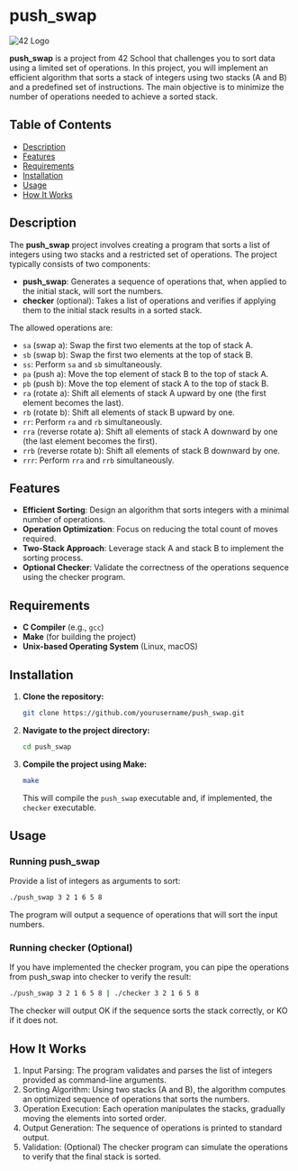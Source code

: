 # push_swap

![42 Logo](https://encrypted-tbn0.gstatic.com/images?q=tbn:ANd9GcTXfAZMOWHDQ3DKE63A9jWhIqQaKcKqUIXvzg&s)

**push_swap** is a project from 42 School that challenges you to sort data using a limited set of operations. In this project, you will implement an efficient algorithm that sorts a stack of integers using two stacks (A and B) and a predefined set of instructions. The main objective is to minimize the number of operations needed to achieve a sorted stack.

## Table of Contents

- [Description](#description)
- [Features](#features)
- [Requirements](#requirements)
- [Installation](#installation)
- [Usage](#usage)
- [How It Works](#how-it-works)

## Description

The **push_swap** project involves creating a program that sorts a list of integers using two stacks and a restricted set of operations. The project typically consists of two components:

- **push_swap**: Generates a sequence of operations that, when applied to the initial stack, will sort the numbers.
- **checker** (optional): Takes a list of operations and verifies if applying them to the initial stack results in a sorted stack.

The allowed operations are:

- `sa` (swap a): Swap the first two elements at the top of stack A.
- `sb` (swap b): Swap the first two elements at the top of stack B.
- `ss`: Perform `sa` and `sb` simultaneously.
- `pa` (push a): Move the top element of stack B to the top of stack A.
- `pb` (push b): Move the top element of stack A to the top of stack B.
- `ra` (rotate a): Shift all elements of stack A upward by one (the first element becomes the last).
- `rb` (rotate b): Shift all elements of stack B upward by one.
- `rr`: Perform `ra` and `rb` simultaneously.
- `rra` (reverse rotate a): Shift all elements of stack A downward by one (the last element becomes the first).
- `rrb` (reverse rotate b): Shift all elements of stack B downward by one.
- `rrr`: Perform `rra` and `rrb` simultaneously.

## Features

- **Efficient Sorting**: Design an algorithm that sorts integers with a minimal number of operations.
- **Operation Optimization**: Focus on reducing the total count of moves required.
- **Two-Stack Approach**: Leverage stack A and stack B to implement the sorting process.
- **Optional Checker**: Validate the correctness of the operations sequence using the checker program.

## Requirements

- **C Compiler** (e.g., `gcc`)
- **Make** (for building the project)
- **Unix-based Operating System** (Linux, macOS)

## Installation

1. **Clone the repository:**
    ```bash
    git clone https://github.com/yourusername/push_swap.git
    ```
2. **Navigate to the project directory:**
    ```bash
    cd push_swap
    ```
3. **Compile the project using Make:**
    ```bash
    make
    ```
    This will compile the `push_swap` executable and, if implemented, the `checker` executable.

## Usage

### Running push_swap

Provide a list of integers as arguments to sort:
```bash
./push_swap 3 2 1 6 5 8
```
The program will output a sequence of operations that will sort the input numbers.

### Running checker (Optional)
If you have implemented the checker program, you can pipe the operations from push_swap into checker to verify the result:
```bash
./push_swap 3 2 1 6 5 8 | ./checker 3 2 1 6 5 8
```
The checker will output OK if the sequence sorts the stack correctly, or KO if it does not.

## How It Works
1. Input Parsing: The program validates and parses the list of integers provided as command-line arguments.
2. Sorting Algorithm: Using two stacks (A and B), the algorithm computes an optimized sequence of operations that sorts the numbers.
3. Operation Execution: Each operation manipulates the stacks, gradually moving the elements into sorted order.
4. Output Generation: The sequence of operations is printed to standard output.
5. Validation: (Optional) The checker program can simulate the operations to verify that the final stack is sorted.

